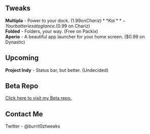 ## Tweaks
**Multipla** - Power to your dock. ($1.99 on Chariz)  
**Kai** - Your batteries at a glance. ($0.99 on Chariz)  
**Folded** - Folders, your way. (Free on Packix)  
**Aperio** - A beautiful app launcher for your home screen. ($0.99 on Dynastic)  

## Upcoming
**Project Indy** - Status bar, but better. (Undecided)  

## Beta Repo
<a href=https://beta.burrit0z.dev>Click here to visit my Beta repo.  </a>

## Contact Me
Twitter - @burrit0ztweaks  
